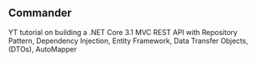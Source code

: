 ## Commander
YT tutorial on building a .NET Core 3.1 MVC REST API with Repository Pattern, Dependency Injection, Entity Framework, Data Transfer Objects, (DTOs), AutoMapper 
